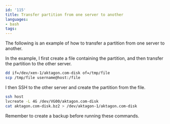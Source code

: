 ```yaml
---
id: '115'
title: Transfer partition from one server to another
languages:
- bash
tags:
---
```

The following is an example of how to transfer a partition from one server to another.

In the example, I first create a file containing the partition, and then transfer the partition to the other server.


```bash
dd if=/dev/xen-1/aktagon.com-disk of=/tmp/file
scp /tmp/file username@host:/file
```
    

I then SSH to the other server and create the partition from the file.


```bash
ssh host
lvcreate -L 4G /dev/VG00/aktagon.com-disk
cat aktagon.com-disk.bz2 > /dev/aktagon-1/aktagon.com-disk
```
    

Remember to create a backup before running these commands.

